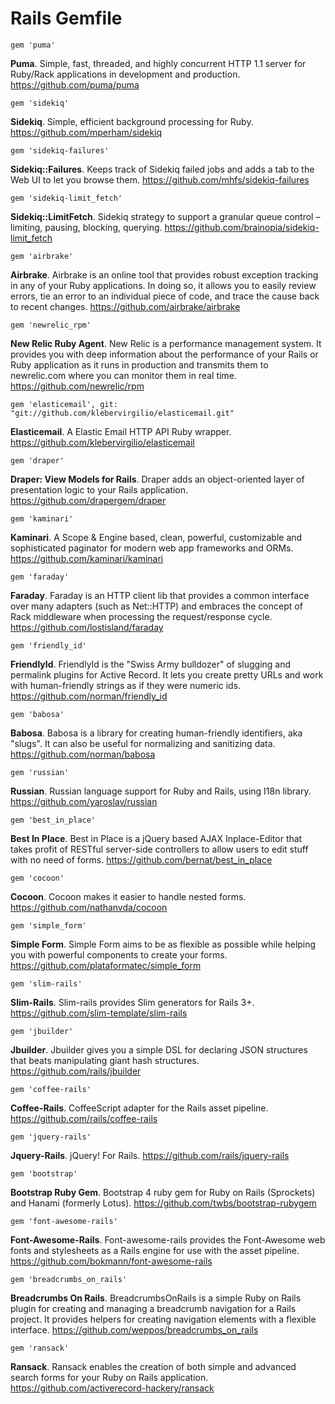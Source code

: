 # Rails Gemfile

`gem 'puma'`

**Puma**. Simple, fast, threaded, and highly concurrent HTTP 1.1 server for Ruby/Rack applications in development and production. <https://github.com/puma/puma>

`gem 'sidekiq'`

**Sidekiq**. Simple, efficient background processing for Ruby. <https://github.com/mperham/sidekiq>

`gem 'sidekiq-failures'`

**Sidekiq::Failures**. Keeps track of Sidekiq failed jobs and adds a tab to the Web UI to let you browse them. <https://github.com/mhfs/sidekiq-failures>

`gem 'sidekiq-limit_fetch'`

**Sidekiq::LimitFetch**. Sidekiq strategy to support a granular queue control – limiting, pausing, blocking, querying. <https://github.com/brainopia/sidekiq-limit_fetch>

`gem 'airbrake'`

**Airbrake**. Airbrake is an online tool that provides robust exception tracking in any of your Ruby applications. In doing so, it allows you to easily review errors, tie an error to an individual piece of code, and trace the cause back to recent changes. <https://github.com/airbrake/airbrake>

`gem 'newrelic_rpm'`

**New Relic Ruby Agent**. New Relic is a performance management system. It provides you with deep information about the performance of your Rails or Ruby application as it runs in production and transmits them to newrelic.com where you can monitor them in real time. <https://github.com/newrelic/rpm>

`gem 'elasticemail', git: "git://github.com/klebervirgilio/elasticemail.git"`

**Elasticemail**. A Elastic Email HTTP API Ruby wrapper. <https://github.com/klebervirgilio/elasticemail>

`gem 'draper'`

**Draper: View Models for Rails**. Draper adds an object-oriented layer of presentation logic to your Rails application. <https://github.com/drapergem/draper>

`gem 'kaminari'`

**Kaminari**. A Scope & Engine based, clean, powerful, customizable and sophisticated paginator for modern web app frameworks and ORMs. <https://github.com/kaminari/kaminari>

`gem 'faraday'`

**Faraday**. Faraday is an HTTP client lib that provides a common interface over many adapters (such as Net::HTTP) and embraces the concept of Rack middleware when processing the request/response cycle. <https://github.com/lostisland/faraday>

`gem 'friendly_id'`

**FriendlyId**. FriendlyId is the "Swiss Army bulldozer" of slugging and permalink plugins for Active Record. It lets you create pretty URLs and work with human-friendly strings as if they were numeric ids. <https://github.com/norman/friendly_id>

`gem 'babosa'`

**Babosa**. Babosa is a library for creating human-friendly identifiers, aka "slugs". It can also be useful for normalizing and sanitizing data. <https://github.com/norman/babosa>

`gem 'russian'`

**Russian**. Russian language support for Ruby and Rails, using I18n library. <https://github.com/yaroslav/russian>

`gem 'best_in_place'`

**Best In Place**. Best in Place is a jQuery based AJAX Inplace-Editor that takes profit of RESTful server-side controllers to allow users to edit stuff with no need of forms. <https://github.com/bernat/best_in_place>

`gem 'cocoon'`

**Cocoon**. Cocoon makes it easier to handle nested forms. <https://github.com/nathanvda/cocoon>

`gem 'simple_form'`

**Simple Form**. Simple Form aims to be as flexible as possible while helping you with powerful components to create your forms. <https://github.com/plataformatec/simple_form>

`gem 'slim-rails'`

**Slim-Rails**. Slim-rails provides Slim generators for Rails 3+. <https://github.com/slim-template/slim-rails>

`gem 'jbuilder'`

**Jbuilder**. Jbuilder gives you a simple DSL for declaring JSON structures that beats manipulating giant hash structures. <https://github.com/rails/jbuilder>

`gem 'coffee-rails'`

**Coffee-Rails**. CoffeeScript adapter for the Rails asset pipeline. <https://github.com/rails/coffee-rails>

`gem 'jquery-rails'`

**Jquery-Rails**. jQuery! For Rails. <https://github.com/rails/jquery-rails>

`gem 'bootstrap'`

**Bootstrap Ruby Gem**. Bootstrap 4 ruby gem for Ruby on Rails (Sprockets) and Hanami (formerly Lotus). <https://github.com/twbs/bootstrap-rubygem>

`gem 'font-awesome-rails'`

**Font-Awesome-Rails**. Font-awesome-rails provides the Font-Awesome web fonts and stylesheets as a Rails engine for use with the asset pipeline. <https://github.com/bokmann/font-awesome-rails>

`gem 'breadcrumbs_on_rails'`

**Breadcrumbs On Rails**. BreadcrumbsOnRails is a simple Ruby on Rails plugin for creating and managing a breadcrumb navigation for a Rails project. It provides helpers for creating navigation elements with a flexible interface. <https://github.com/weppos/breadcrumbs_on_rails>

`gem 'ransack'`

**Ransack**. Ransack enables the creation of both simple and advanced search forms for your Ruby on Rails application. <https://github.com/activerecord-hackery/ransack>


































